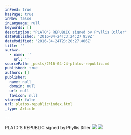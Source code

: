 ```yaml
---
inFeed: true
hasPage: true
inNav: false
inLanguage: null
keywords: []
description: "PLATO'S REPUBLIC signed by Phyllis Diller"
datePublished: '2016-04-24T23:24:27.959Z'
dateModified: '2016-04-24T23:20:27.806Z'
title: ''
author:
  - name: ''
    url: ''
sourcePath: _posts/2016-04-24-platos-republic.md
published: true
authors: []
publisher:
  name: null
  domain: null
  url: null
  favicon: null
starred: false
url: platos-republic/index.html
_type: Article

---
```

PLATO'S REPUBLIC signed by Phyllis Diller
![](https://the-grid-user-content.s3-us-west-2.amazonaws.com/58fb1dc4-ce6c-4d7c-bcff-d62bdcca9884.jpg)
![](https://the-grid-user-content.s3-us-west-2.amazonaws.com/f52aa903-eb78-41fe-8b74-24ef4241c12a.jpg)